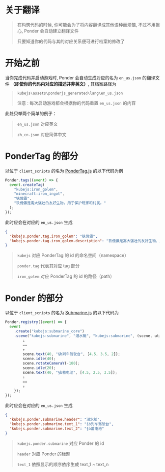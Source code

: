 # 关于翻译

> 在构筑代码的时候, 你可能会为了将内容翻译成其他语种而烦恼, 不过不用担心, Ponder 会自动建立翻译文件
>
> 只要知道你的代码与其的对应关系便可进行档案的修改了

# 开始之前

当你完成代码并启动游戏时, Ponder 会自动生成对应的名为 `en_us.json` 的翻译文件 **（即使你的代码内对应的描述并非英文）**, 其档案路径为

> `kubejs\assets\ponderjs_generated\lang\en_us.json`
>
> 注意 : 每次启动游戏都会根据你的代码重置 `en_us.json` 的内容

此处只举两个简单的例子：

> `en_us.json` 对应英文
>
> `zh_cn.json` 对应简体中文

# PonderTag 的部分

以位于 `client_scripts` 的名为 [PonderTag.js](kubejs/client_scripts/Ponder/PonderTag.js) 的以下代码为例

```js
Ponder.tags((event) => {
  event.createTag(
    "kubejs:iron_golem",
    "minecraft:iron_ingot",
    "铁傀儡",
    "铁傀儡是高大强壮的友好生物，用于保护玩家和村民。"
  );
});
```

此时应会在对应的 `en_us.json` 生成

```json
{
  "kubejs.ponder.tag.iron_golem": "铁傀儡",
  "kubejs.ponder.tag.iron_golem.description": "铁傀儡是高大强壮的友好生物，用于保护玩家和村民。"
}
```

> `kubejs` 对应 PonderTag 的 id 的命名空间（namespace）
>
> `ponder.tag` 代表其对应 tag 部分
>
> `iron_golem` 对应 PonderTag 的 id 的路径（path）

# Ponder 的部分

以位于 `client_scripts` 的名为 [Submarine.js](kubejs/client_scripts/Ponder/Submarine.js) 的以下代码为

```js
Ponder.registry((event) => {
  event
    .create("kubejs:submarine_core")
    .scene("kubejs:submarine", "潜水艇", "kubejs:submarine", (scene, utils) => {
        ↓
        ==
        ↑
        scene.text(40, "§b列车驾驶台", [4.5, 3.5, 2]);
        scene.idle(40);
        scene.rotateCameraY(-180);
        scene.idle(20);
        scene.text(40, "§b蓄电池", [4.5, 2.5, 3.5]);
        ↓
        ==
        ↑
    });
});
```

此时应会在对应的 `en_us.json` 生成

```json
{
  "kubejs.ponder.submarine.header": "潜水艇",
  "kubejs.ponder.submarine.text_1": "§b列车驾驶台",
  "kubejs.ponder.submarine.text_2": "§b蓄电池"
}
```

> `kubejs.ponder.submarine` 对应 Ponder 的 id
>
> `header` 对应 Ponder 的标题
>
> `text_1` 依照显示的顺序依序生成 text_1 ~ text_n
